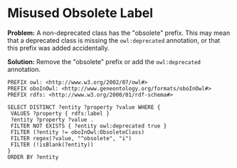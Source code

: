 # Misused Obsolete Label

**Problem:** A non-deprecated class has the "obsolete" prefix. This may mean that a deprecated class is missing the `owl:deprecated` annotation, or that this prefix was added accidentally.

**Solution:** Remove the "obsolete" prefix or add the `owl:deprecated` annotation.

```sparql
PREFIX owl: <http://www.w3.org/2002/07/owl#>
PREFIX oboInOwl: <http://www.geneontology.org/formats/oboInOwl#>
PREFIX rdfs: <http://www.w3.org/2000/01/rdf-schema#>

SELECT DISTINCT ?entity ?property ?value WHERE {
 VALUES ?property { rdfs:label }
 ?entity ?property ?value .
 FILTER NOT EXISTS { ?entity owl:deprecated true }
 FILTER (?entity != oboInOwl:ObsoleteClass)
 FILTER regex(?value, "^obsolete", "i")
 FILTER (!isBlank(?entity))
}
ORDER BY ?entity
```
